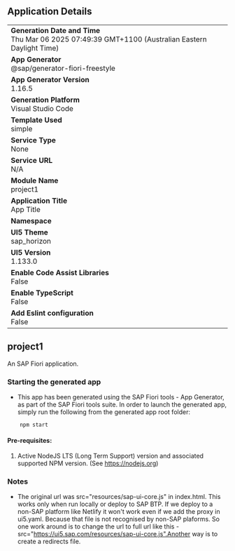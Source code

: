 ## Application Details
|               |
| ------------- |
|**Generation Date and Time**<br>Thu Mar 06 2025 07:49:39 GMT+1100 (Australian Eastern Daylight Time)|
|**App Generator**<br>@sap/generator-fiori-freestyle|
|**App Generator Version**<br>1.16.5|
|**Generation Platform**<br>Visual Studio Code|
|**Template Used**<br>simple|
|**Service Type**<br>None|
|**Service URL**<br>N/A|
|**Module Name**<br>project1|
|**Application Title**<br>App Title|
|**Namespace**<br>|
|**UI5 Theme**<br>sap_horizon|
|**UI5 Version**<br>1.133.0|
|**Enable Code Assist Libraries**<br>False|
|**Enable TypeScript**<br>False|
|**Add Eslint configuration**<br>False|

## project1

An SAP Fiori application.

### Starting the generated app

-   This app has been generated using the SAP Fiori tools - App Generator, as part of the SAP Fiori tools suite.  In order to launch the generated app, simply run the following from the generated app root folder:

```
    npm start
```

#### Pre-requisites:

1. Active NodeJS LTS (Long Term Support) version and associated supported NPM version.  (See https://nodejs.org)


### Notes

- The original url was src="resources/sap-ui-core.js" in index.html. This works only when run locally or deploy to SAP BTP. If we deploy to a non-SAP platform like Netlify it won't work even if we add the proxy in ui5.yaml. Because that file is not recognised by non-SAP plaforms. So one work around is to change the url to full url like this - src="https://ui5.sap.com/resources/sap-ui-core.js".Another way is to create a redirects file.